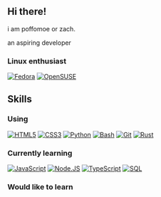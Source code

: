 ## Hi there! 

i am poffomoe or zach.

an aspiring developer

### Linux enthusiast
[![Fedora](https://img.shields.io/badge/fedora-51A2DA?style=for-the-badge&logo=fedora&logoColor=51A2DA&labelColor=white)](https://fedoraproject.org/)
[![OpenSUSE](https://img.shields.io/badge/opensuse-73BA25?style=for-the-badge&logo=opensuse&logoColor=73BA25&labelColor=white)](https://www.opensuse.org/)

## Skills

### Using

[![HTML5](https://img.shields.io/badge/HTML5-E34F26?style=for-the-badge&logo=html5&logoColor=E34F26&labelColor=white)]()
[![CSS3](https://img.shields.io/badge/CSS3-1572B6?style=for-the-badge&logo=css3&logoColor=1572B6&labelColor=white)]()
[![Python](https://img.shields.io/badge/Python-3776AB?style=for-the-badge&logo=python&logoColor=3776AB&labelColor=white)](https://www.python.org/)
[![Bash](https://img.shields.io/badge/Bash-4EAA25?style=for-the-badge&logo=gnubash&logoColor=4EAA25&labelColor=white)](https://www.gnu.org/software/bash/)
[![Git](https://img.shields.io/badge/Git-F05032?style=for-the-badge&logo=git&logoColor=F05032&labelColor=white)](https://git-scm.com/)
[![Rust](https://img.shields.io/badge/Rust-000000?style=for-the-badge&logo=rust&logoColor=000000&labelColor=white)](https://www.rust-lang.org/)

### Currently learning

[![JavaScript](https://img.shields.io/badge/JavaScript-F7DF1E?style=for-the-badge&logo=javascript&logoColor=F7DF1E&labelColor=white)](https://ecma-international.org/publications-and-standards/standards/ecma-262/)
[![Node.JS](https://img.shields.io/badge/Deno.JS-339933?style=for-the-badge&logo=deno&logoColor=339933&labelColor=white)](https://deno.com/)
[![TypeScript](https://img.shields.io/badge/TypeScript-3178C6?style=for-the-badge&logo=typescript&logoColor=3178C6&labelColor=white)](https://www.typescriptlang.org/)
[![SQL](https://img.shields.io/badge/PostgreSQL-4479A1?style=for-the-badge&logo=mysql&logoColor=4479A1&labelColor=white)](https://www.postgresql.org/)

### Would like to learn


